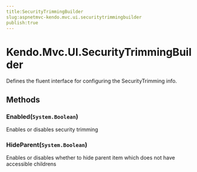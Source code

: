 ```yaml
---
title:SecurityTrimmingBuilder
slug:aspnetmvc-kendo.mvc.ui.securitytrimmingbuilder
publish:true
---
```


# Kendo.Mvc.UI.SecurityTrimmingBuilder
Defines the fluent interface for configuring the SecurityTrimming info.



## Methods

### Enabled(`System.Boolean`)
Enables or disables security trimming





### HideParent(`System.Boolean`)
Enables or disables whether to hide parent item which does not have accessible childrens






